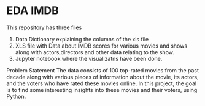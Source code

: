 # EDA IMDB
This repository has three files
1. Data Dictionary explaining the columns of the xls file
2. XLS file with Data about IMDB scores for various movies and shows along with actors,directors and other data relating to the show.
3. Jupyter notebook where the visualizatns have been done.

Problem Statement
The data consists of 100 top-rated movies from the past decade along with various pieces of information about the movie, its actors, and the voters who have rated these movies online. In this project, the goal is to find some interesting insights into these movies and their voters, using Python.
